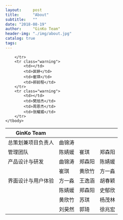 ```yaml
---
layout:     post
title:      "About"
subtitle:   ""
date: "2018-08-19"
author:     "GinKo Team"
header-img: "./img/about.jpg"
catalog: true
tags:
---
```


<table class="table" contenteditable="true">
	<thead>
		<tr>
			<th>GinKo Team</th>
			<th></th>
			<th></th>
			<th></th>
		</tr>
	</thead>
	<tbody>
		<tr>
			<td>总策划兼项目负责人</td>
			<td>曲锦涛</td>
			<td></td>
			<td></td>
		</tr>
		<tr class="success">
			<td>管理团队</td>
			<td>陈婧媛</td>
			<td>崔琪</td>
			<td>郑森阳</td>
		</tr>
		<tr class="error">
			<td>产品设计与研发</td>
			<td>曲锦涛</td>
			<td>郑森阳</td>
			<td>陈婧媛</td>
		</tr>
		<tr class="error">
			<td></td>
			<td>崔琪</td>
			<td>黄欣竹</td>
			<td>方一淼</td>
		</tr>
		<tr class="warning">
			<td>界面设计与用户体验</td>
			<td>方一淼</td>
			<td>王逸涵</td>
			<td>胡春颖</td>
		</tr>
		<tr class="warning">
			<td></td>
			<td>陈婧媛</td>
			<td>郑森阳</td>
			<td>史郁欣</td>
		</tr>
		<tr class="warning">
			<td></td>
			<td>黄欣竹</td>
			<td>苏琪</td>
			<td>杨茂林</td>
		</tr>
		<tr class="warning">
			<td></td>
			<td>刘昊然</td>
			<td>郭琦</td>
			<td>徐兆宏</td>
			
		</tr>
		<tr class="warning">
			<td></td>
			<td>匡婷</td>
			<td>崔琪</td>
			<td>郝前程</td>
		</tr>
		<tr class="warning">
			<td></td>
			<td>樊旭杰</td>
			<td>周恩杰</td>
			<td>张耀威</td>
		</tr>
	</tbody>
</table>
